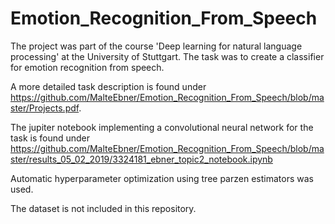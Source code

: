 # Emotion_Recognition_From_Speech
The project was part of the course 'Deep learning for natural language processing' at the University of Stuttgart. The task was to create a classifier for emotion recognition from speech.

A more detailed task description is found under https://github.com/MalteEbner/Emotion_Recognition_From_Speech/blob/master/Projects.pdf.

The jupiter notebook implementing a convolutional neural network for the task is found under https://github.com/MalteEbner/Emotion_Recognition_From_Speech/blob/master/results_05_02_2019/3324181_ebner_topic2_notebook.ipynb

Automatic hyperparameter optimization using tree parzen estimators was used.

The dataset is not included in this repository.

